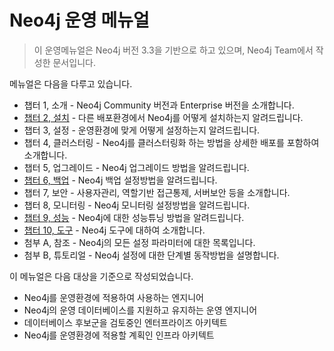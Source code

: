 # Neo4j 운영 메뉴얼

> 이 운영메뉴얼은 Neo4j 버전 3.3을 기반으로 하고 있으며, Neo4j Team에서 작성한 문서입니다.

메뉴얼은 다음을 다루고 있습니다.

* 챕터 1, 소개 - Neo4j Community 버전과 Enterprise 버전을 소개합니다.
* [챕터 2, 설치](/chapter2.md) - 다른 배포환경에서 Neo4j를 어떻게 설치하는지 알려드립니다.
* 챕터 3, 설정 - 운영환경에 맞게 어떻게 설정하는지 알려드립니다.
* 챕터 4, 클러스터링 - Neo4j를 클러스터링화 하는 방법을 상세한 배포를 포함하여 소개합니다.
* 챕터 5, 업그레이드 - Neo4j 업그레이드 방법을 알려드립니다.
* [챕터 6, 백업](//chapter6.md) - Neo4j 백업 설정방법을 알려드립니다.
* 챕터 7, 보안 - 사용자관리, 역할기반 접근통제, 서버보안 등을 소개합니다.
* 챕터 8, 모니터링 - Neo4j 모니터링 설정방법을 알려드립니다.
* [챕터 9, 성능](/chapter9/91-ba54-baa8-b9ac-c124-c815.md) - Neo4j에 대한 성능튜닝 방법을 알려드립니다.
* [챕터 10, 도구](/chapter10.md) - Neo4j 도구에 대하여 소개합니다.
* 첨부 A, 참조 - Neo4j의 모든 설정 파라미터에 대한 목록입니다.
* 첨부 B, 튜토리얼 - Neo4j 설정에 대한 단계별 동작방법을 설명합니다.

이 메뉴얼은 다음 대상을 기준으로 작성되었습니다.

* Neo4j를 운영환경에 적용하여 사용하는 엔지니어
* Neo4j의 운영 데이터베이스를 지원하고 유지하는 운영 엔지니어
* 데이터베이스 후보군을 검토중인 엔터프라이즈 아키텍트
* Neo4j를 운영환경에 적용할 계획인 인프라 아키텍트



